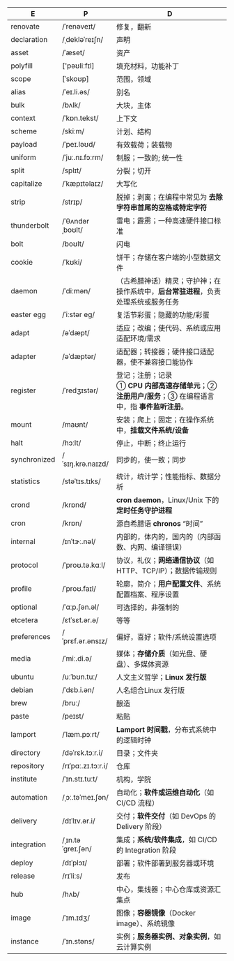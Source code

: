 | E            | P                  | D                                                            |
| ------------ | ------------------ | ------------------------------------------------------------ |
| renovate     | /ˈrenəveɪt/        | 修复，翻新                                                   |
| declaration  | /ˌdekləˈreɪʃn/     | 声明                                                         |
| asset        | /ˈæset/            | 资产                                                         |
| polyfill     | ['pəʊliːfɪl]       | 填充材料，功能补丁                                           |
| scope        | [ˈskoʊp]           | 范围，领域                                                   |
| alias        | /ˈeɪ.li.əs/        | 别名                                                         |
| bulk         | /bʌlk/             | 大块，主体                                                   |
| context      | /ˈkɒn.tekst/       | 上下文                                                       |
| scheme       | /skiːm/            | 计划、结构                                                   |
| payload      | /ˈpeɪ.ləʊd/        | 有效载荷；装载物                                             |
| uniform      | /ˈjuː.nɪ.fɔːrm/    | 制服；一致的; 统一性                                         |
| split        | /splɪt/            | 分裂；切开                                                   |
| capitalize   | /ˈkæpɪtəlaɪz/      | 大写化                                                       |
| strip        | /strɪp/            | 脱掉；剥离；在编程中常见为 **去除字符串首尾的空格或特定字符** |
| thunderbolt  | /ˈθʌndərˌboʊlt/    | 雷电；霹雳；一种高速硬件接口标准                             |
| bolt         | /boʊlt/            | 闪电                                                         |
| cookie       | /ˈkʊki/            | 饼干；存储在客户端的小型数据文件                             |
| daemon       | /ˈdiːmən/          | （古希腊神话）精灵；守护神；在操作系统中，**后台常驻进程**，负责处理系统或服务任务 |
| easter egg   | /ˈiːstər eɡ/       | 复活节彩蛋；隐藏的功能/彩蛋                                  |
| adapt        | /əˈdæpt/           | 适应；改编；使代码、系统或应用适配环境/需求                  |
| adapter      | /əˈdæptər/         | 适配器；转接器；硬件接口适配器，使不兼容接口能协作           |
| register     | /ˈredʒɪstər/       | 登记；注册；记录<br />① **CPU 内部高速存储单元**；② **注册用户/服务**；③ 在编程语言中，指 **事件监听注册**。 |
| mount        | /maʊnt/            | 安装；爬上；固定；在操作系统中，**挂载文件系统/设备**        |
| halt         | /hɔːlt/            | 停止，中断；终止运行                                         |
| synchronized | /ˈsɪŋ.krə.naɪzd/   | 同步的，使一致；同步                                         |
| statistics   | /stəˈtɪs.tɪks/     | 统计，统计学；性能指标、数据分析                             |
| crond        | /krɒnd/            | **cron daemon**，Linux/Unix 下的**定时任务守护进程**         |
| cron         | /krɒn/             | 源自希腊语 **chronos** “时间”                                |
| internal     | /ɪnˈtɝː.nəl/       | 内部的，体内的，国内的（内部函数、内网、编译错误）           |
| protocol     | /ˈproʊ.tə.kɑːl/    | 协议，礼仪；**网络通信协议**（如 HTTP、TCP/IP）；数据传输规则 |
| profile      | /ˈproʊ.faɪl/       | 轮廓，简介；**用户配置文件**、系统配置档案、程序设置         |
| optional     | /ˈɑːp.ʃən.əl/      | 可选择的，非强制的                                           |
| etcetera     | /ɛtˈsɛt.ər.ə/      | 等等                                                         |
| preferences  | /ˈprɛf.ər.ənsɪz/   | 偏好，喜好；软件/系统设置选项                                |
| media        | /ˈmiː.di.ə/        | 媒体；**存储介质**（如光盘、硬盘）、多媒体资源               |
| ubuntu       | /uːˈbʊn.tuː/       | 人文主义哲学；**Linux 发行版**                               |
| debian       | /ˈdɛb.i.ən/        | 人名组合Linux 发行版                                         |
| brew         | /bruː/             | 酿造                                                         |
| paste        | /peɪst/            | 粘贴                                                         |
| lamport      | /ˈlæm.pɔːrt/       | **Lamport 时间戳**，分布式系统中的逻辑时钟                   |
| directory    | /dəˈrɛk.tɔːr.i/    | 目录；文件夹                                                 |
| repository   | /rɪˈpɑː.zɪ.tɔːr.i/ | 仓库                                                         |
| institute    | /ˈɪn.stɪ.tuːt/     | 机构，学院                                                   |
| automation   | /ˌɔː.təˈmeɪ.ʃən/   | 自动化；**软件或运维自动化**（如 CI/CD 流程）                |
| delivery     | /dɪˈlɪv.ər.i/      | 交付；**软件交付**（如 DevOps 的 Delivery 阶段）             |
| integration  | /ˌɪn.təˈɡreɪ.ʃən/  | 集成；**系统/软件集成**，如 CI/CD 的 Integration 阶段        |
| deploy       | /dɪˈplɔɪ/          | 部署；软件部署到服务器或环境                                 |
| release      | /rɪˈliːs/          | 发布                                                         |
| hub          | /hʌb/              | 中心，集线器；中心仓库或资源汇集点                           |
| image        | /ˈɪm.ɪdʒ/          | 图像；**容器镜像**（Docker image）、系统镜像                 |
| instance     | /ˈɪn.stəns/        | 实例；**服务器实例、对象实例**，如云计算实例                 |

